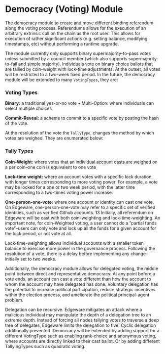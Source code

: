 # Democracy \(Voting\) Module

The democracy module to create and move different binding referendum along the voting process. Referendums allows for the execution of an arbitrary extrinsic call on the chain as the root user. This allows for execution of rather significant actions \(e.g. setting balance, modifying timestamps, etc\) without performing a runtime upgrade. 

The module currently only supports binary supermajority-to-pass votes unless submitted by a council member \(which also supports supermajority-to-fail and simple majority\). Individuals vote on binary choice ballots that are tallied by coin-weight with lock-time adjustments. At the outset, all votes will be restricted to a two-week fixed period. In the future, the democracy module will be extended to many `VotingTypes`, they are: 



### Voting Types

**Binary:**  a traditional yes-or-no vote • Multi-Option: where individuals can select multiple choices 

**Commit-Reveal:** a scheme to commit to a specific vote by posting the hash of the vote.

At the resolution of the vote the `TallyType`, changes the method by which votes are weighed. They are enumerated below: 



### Tally Types

**Coin-Weight:** where votes that an individual account casts are weighed on a per coin–one coin is equivalent to one vote 

**Lock-time weight:** where an account votes with a specific lock duration, with longer times corresponding to more voting power. For example, a vote may be locked for a one or two week period, with the latter time corresponding to a two-times voting power increase.

 **One-person-one-vote:** where one account or identity can cast one vote. On Edgeware, one-person-one-vote may refer to a specific set of verified identities, such as verified Github accounts. 13 Initially, all referendum on Edgeware will be cast with both coin-weighting and lock-time-weighting. An important note, for coin-Weighted voting, a user cannot do a ”partial funds vote”–users can only vote and lock up all the funds for a given account for the lock period, or not vote at all. 



Lock-time-weighting allows individual accounts with a smaller token balance to exercise more power in the governance process. Following the resolution of a vote, there is a delay before implementing any change–initially set to two weeks. 

Additionally, the democracy module allows for delegated voting, the middle point between direct and representative democracy. At any point before a vote ends, an account can cast a vote different than how the account to whom the account may have delegated has done. Voluntary delegation has the potential to increase political participation, reduce strategic incentives within the election process, and ameliorate the political principal-agent problem. 

Delegation can be recursive. Edgeware mitigates an attack where a malicious individual may manipulate the depth of a delegation tree to an extreme depth. Instead of forcing all nodes tallying votes to traverse a deep tree of delegates, Edgeware limits the delegation to five. Cyclic delegation additionally prevented. Democracy will be extended by adding support for a different VotingType such as enabling rank-choice and anonymous voting, where accounts are directly linked to their cast ballot. Or by adding different TallyingTypes such as quadratic voting.  




